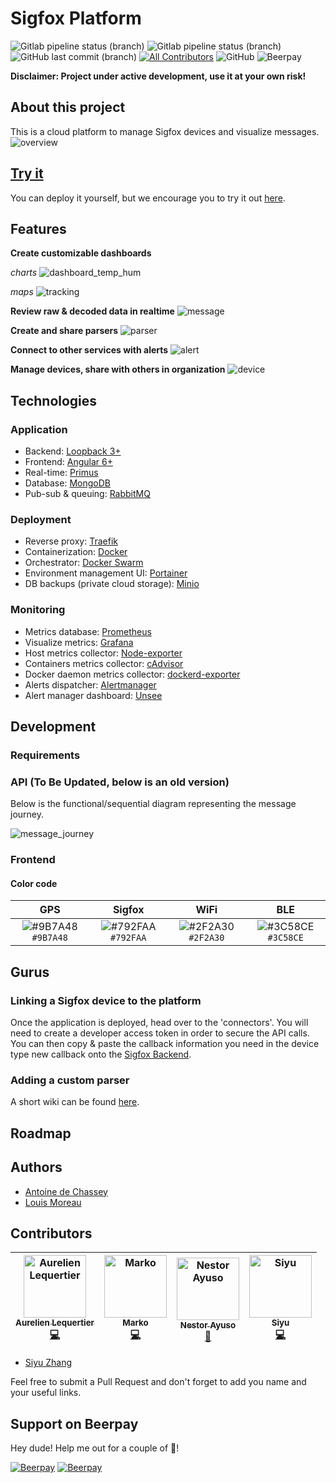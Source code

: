 # Sigfox Platform

![Gitlab pipeline status (branch)](https://img.shields.io/gitlab/pipeline/AntoinedeChassey/sigfox-platform/master.svg?label=build%20%28master%29)
![Gitlab pipeline status (branch)](https://img.shields.io/gitlab/pipeline/AntoinedeChassey/sigfox-platform/staging.svg?label=build%20%28staging%29)
![GitHub last commit (branch)](https://img.shields.io/github/last-commit/IoT-Makers/sigfox-platform/dev.svg?label=last%20commit%20%28dev%29)
[![All Contributors](https://img.shields.io/badge/all_contributors-4-orange.svg?style=flat-square)](#contributors)
![GitHub](https://img.shields.io/github/license/IoT-Makers/sigfox-platform.svg)
![Beerpay](https://img.shields.io/beerpay/IoT-Makers/sigfox-platform.svg)

**Disclaimer: Project under active development, use it at your own risk!**

## About this project
This is a cloud platform to manage Sigfox devices and visualize messages.
![overview](doc/img/overview.png)

## [Try it](https://try.iotagency.sigfox.com)
You can deploy it yourself, but we encourage you to try it out [here](https://try.iotagency.sigfox.com).

## Features  

**Create customizable dashboards**

*charts*
![dashboard_temp_hum](doc/img/dashboard_temp_hum.png)

*maps*
![tracking](doc/img/dashboard_tracking.png)

**Review raw & decoded data in realtime**
![message](doc/img/message.png)

**Create and share parsers**
![parser](doc/img/parser.png)

**Connect to other services with alerts**
![alert](doc/img/alert.png)

**Manage devices, share with others in organization**
![device](doc/img/device.png)

## Technologies

### Application
 * Backend: [Loopback 3+](https://loopback.io/)
 * Frontend: [Angular 6+](https://angular.io/)
 * Real-time: [Primus](https://github.com/primus/primus)
 * Database: [MongoDB](https://www.mongodb.com/en)
 * Pub-sub & queuing: [RabbitMQ](https://www.rabbitmq.com/)
 
 ### Deployment
 * Reverse proxy: [Traefik](https://traefik.io/)
 * Containerization: [Docker](https://www.docker.com/)
 * Orchestrator: [Docker Swarm](https://docs.docker.com/engine/swarm/)
 * Environment management UI: [Portainer](https://portainer.io/)
 * DB backups (private cloud storage): [Minio](https://www.minio.io/)

 ### Monitoring
* Metrics database: [Prometheus](https://prometheus.io/)
* Visualize metrics: [Grafana](https://grafana.com/)
* Host metrics collector: [Node-exporter](https://github.com/prometheus/node_exporter)
* Containers metrics collector: [cAdvisor](https://github.com/google/cadvisor/)
* Docker daemon metrics collector: [dockerd-exporter](https://github.com/stefanprodan/dockerd-exporter)
* Alerts dispatcher: [Alertmanager](https://github.com/prometheus/alertmanager)
* Alert manager dashboard: [Unsee](https://github.com/google/cadvisor/)
 
## Development

### Requirements

### API (To Be Updated, below is an old version)

Below is the functional/sequential diagram representing the message journey.

![message_journey](doc/img/message-journey.png)

### Frontend

#### Color code

| GPS | Sigfox | WiFi | BLE |
| :-------: | :-------: | :-------:	| :-------: |
| ![#9B7A48](https://placehold.it/15/9B7A48/000000?text=+) `#9B7A48` | ![#792FAA](https://placehold.it/15/792FAA/000000?text=+) `#792FAA` | ![#2F2A30](https://placehold.it/15/2f2A30/000000?text=+) `#2F2A30` | ![#3C58CE](https://placehold.it/15/3C58CE/000000?text=+) `#3C58CE` |

## Gurus

### Linking a Sigfox device to the platform

Once the application is deployed, head over to the 'connectors'. You will need to create a developer access token in order to secure the API calls. You can then copy & paste the callback information you need in the device type new callback onto the [Sigfox Backend](https://backend.sigfox.com/).

### Adding a custom parser

A short wiki can be found [here](https://github.com/IoT-Makers/sigfox-platform/wiki/Adding-a-custom-parser).

## Roadmap


## Authors

* [Antoine de Chassey](https://github.com/AntoinedeChassey)
* [Louis Moreau](https://github.com/luisomoreau)

## Contributors

<!-- ALL-CONTRIBUTORS-LIST:START - Do not remove or modify this section -->
<!-- prettier-ignore -->
| [<img src="https://avatars0.githubusercontent.com/u/5591266?v=4" width="100px;" alt="Aurelien Lequertier"/><br /><sub><b>Aurelien Lequertier</b></sub>](https://twitter.com/aureleq)<br />[💻](https://github.com/IoT-Makers/sigfox-platform/commits?author=aureleq "Code") | [<img src="https://avatars1.githubusercontent.com/u/16639103?v=4" width="100px;" alt="Marko"/><br /><sub><b>Marko</b></sub>](https://github.com/markoceri)<br />[💻](https://github.com/IoT-Makers/sigfox-platform/commits?author=markoceri "Code") | [<img src="https://avatars2.githubusercontent.com/u/15124932?v=4" width="100px;" alt="Nestor Ayuso"/><br /><sub><b>Nestor Ayuso</b></sub>](https://twitter.com/nestorayuso)<br />[📖](https://github.com/IoT-Makers/sigfox-platform/commits?author=nestorayuso "Documentation") | [<img src="https://avatars1.githubusercontent.com/u/15876323?v=4" width="100px;" alt="Siyu"/><br /><sub><b>Siyu</b></sub>](https://github.com/siyu6974)<br />[💻](https://github.com/IoT-Makers/sigfox-platform/commits?author=siyu6974 "Code") |
| :---: | :---: | :---: | :---: |
<!-- ALL-CONTRIBUTORS-LIST:END -->
* [Siyu Zhang](https://github.com/siyu6974)

Feel free to submit a Pull Request and don't forget to add you name and your useful links.

## Support on Beerpay
Hey dude! Help me out for a couple of :beers:!

[![Beerpay](https://beerpay.io/IoT-Makers/sigfox-platform/badge.svg?style=beer-square)](https://beerpay.io/IoT-Makers/sigfox-platform)  [![Beerpay](https://beerpay.io/IoT-Makers/sigfox-platform/make-wish.svg?style=flat-square)](https://beerpay.io/IoT-Makers/sigfox-platform?focus=wish)
